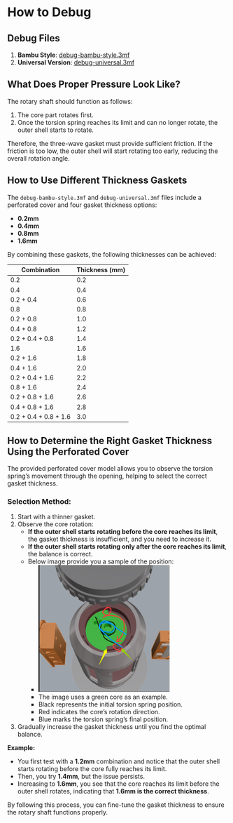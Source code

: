 # How to Debug

## Debug Files
1. **Bambu Style**: [debug-bambu-style.3mf](../3mf/debug-bambu-style.3mf)
2. **Universal Version**: [debug-universal.3mf](../3mf/debug-universal.3mf)

## What Does Proper Pressure Look Like?
The rotary shaft should function as follows:
1. The core part rotates first.
2. Once the torsion spring reaches its limit and can no longer rotate, the outer shell starts to rotate.

Therefore, the three-wave gasket must provide sufficient friction. If the friction is too low, the outer shell will start rotating too early, reducing the overall rotation angle.

## How to Use Different Thickness Gaskets
The `debug-bambu-style.3mf` and `debug-universal.3mf` files include a perforated cover and four gasket thickness options:
- **0.2mm**
- **0.4mm**
- **0.8mm**
- **1.6mm**

By combining these gaskets, the following thicknesses can be achieved:

| Combination | Thickness (mm) |
|------------|--------------|
| 0.2        | 0.2          |
| 0.4        | 0.4          |
| 0.2 + 0.4  | 0.6          |
| 0.8        | 0.8          |
| 0.2 + 0.8  | 1.0          |
| 0.4 + 0.8  | 1.2          |
| 0.2 + 0.4 + 0.8 | 1.4     |
| 1.6        | 1.6          |
| 0.2 + 1.6  | 1.8          |
| 0.4 + 1.6  | 2.0          |
| 0.2 + 0.4 + 1.6 | 2.2     |
| 0.8 + 1.6  | 2.4          |
| 0.2 + 0.8 + 1.6 | 2.6     |
| 0.4 + 0.8 + 1.6 | 2.8     |
| 0.2 + 0.4 + 0.8 + 1.6 | 3.0 |

## How to Determine the Right Gasket Thickness Using the Perforated Cover
The provided perforated cover model allows you to observe the torsion spring’s movement through the opening, helping to select the correct gasket thickness.

### Selection Method:
1. Start with a thinner gasket.
2. Observe the core rotation:
   - **If the outer shell starts rotating before the core reaches its limit**, the gasket thickness is insufficient, and you need to increase it.
   - **If the outer shell starts rotating only after the core reaches its limit**, the balance is correct.
   - Below image provide you a sample of the position:
      - <img src="../assets/debug-correct-position.png" width=300>
      - The image uses a green core as an example.
      - Black represents the initial torsion spring position.
      - Red indicates the core’s rotation direction.
      - Blue marks the torsion spring’s final position.
3. Gradually increase the gasket thickness until you find the optimal balance.

**Example:**
- You first test with a **1.2mm** combination and notice that the outer shell starts rotating before the core fully reaches its limit.
- Then, you try **1.4mm**, but the issue persists.
- Increasing to **1.6mm**, you see that the core reaches its limit before the outer shell rotates, indicating that **1.6mm is the correct thickness**.

By following this process, you can fine-tune the gasket thickness to ensure the rotary shaft functions properly.
